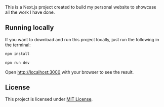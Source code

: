 This is a Next.js project created to build my personal website to showcase all the work I have done.

## Running locally

If you want to download and run this project locally, just run the following in the terminal:

```bash
npm install
```

```bash
npm run dev
```

Open [http://localhost:3000](http://localhost:3000) with your browser to see the result.

## License

This project is licensed under [MIT License](./LICENSE).
